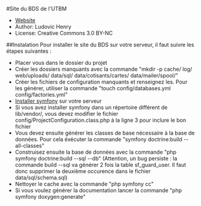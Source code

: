 #Site du BDS de l'UTBM

* [Website](http://bds.utbm.fr/)
* Author: Ludovic Henry
* License: Creative Commons 3.0 BY-NC

##Instalation
Pour installer le site du BDS sur votre serveur, il faut suivre les étapes suivantes :

* Placer vous dans le dossier du projet
* Créer les dossiers manquants avec la commande "mkdir -p cache/ log/ web/uploads/ data/sql/ data/cotisants/cartes/ data/mailer/spool/"
* Créer les fichiers de configuration manquants et renseignez les. Pour les générer, utiliser la commande "touch config/databases.yml config/factories.yml"
* [Installer symfony](http://www.symfony-project.org/jobeet/1_4/Doctrine/fr/01#chapter_01_sub_choix_du_lieu_d_installation_de_symfony) sur votre serveur
* Si vous avez installer symfony dans un répertoire différent de lib/vendor/, vous devez modifier le fichier config/ProjectConfiguration.class.php à la ligne 3 pour inclure le bon fichier
* Vous devez ensuite générer les classes de base nécessaire à la base de données. Pour cela éxécuter la commande "symfony doctrine:build --all-classes"
* Construisez ensuite la base de données avec la commande "php symfony doctrine:build --sql --db" (Attention, un bug persiste : la commande build --sql va générer 2 fois la table sf_guard_user. Il faut donc supprimer la deuxième occurence dans le fichier data/sql/schema.sql)
* Nettoyer le cache avec la commande "php symfony cc"
* Si vous voulez générer la documentation lancer la commande "php symfony doxygen:generate"

